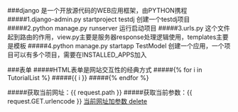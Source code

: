 ###django
是一个开放源代码的WEB应用框架，由PYTHON携程
#####1.django-admin.py startproject testdj 创建一个testdj项目
#####2.python manage.py runserver 运行启动项目
#####3.urls.py 这个文件起到路由的作用，view.py主要是服务器response处理逻辑使用，templates主要是模板
#####4.python manage.py startapp TestModel  创建一个应用，一个项目可以有多个项目，需要在INSTALLED_APPS加入

###表单
#####HTML表单是网站交互性的经典方式
#####{% for i in TutorialList %}
#####{{ i }}
#####{% endfor %}

#####获取当前网址：{{ request.path }}
#####获取当前参数：{{ request.GET.urlencode }}
<a href="{{ request.path }}?{{ request.GET.urlencode }}&delete=1">当前网址加参数 delete</a>


